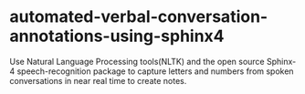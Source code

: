 automated-verbal-conversation-annotations-using-sphinx4
=======================================================

Use Natural Language Processing tools(NLTK) and the open source Sphinx-4 speech-recognition package to capture letters and numbers from spoken conversations in near real time to create notes.
